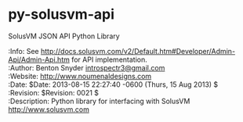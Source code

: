 py-solusvm-api
==============

SolusVM JSON API Python Library<br />

:Info: See <http://docs.solusvm.com/v2/Default.htm#Developer/Admin-Api/Admin-Api.htm> for  API implementation.<br />
:Author: Benton Snyder <introspectr3@gmail.com><br />
:Website: <http://www.noumenaldesigns.com><br />
:Date: $Date: 2013-08-15 22:27:40 -0600 (Thurs, 15 Aug 2013) $<br />
:Revision: $Revision: 0021 $<br />
:Description: Python library for interfacing with SolusVM <http://www.solusvm.com><br />

